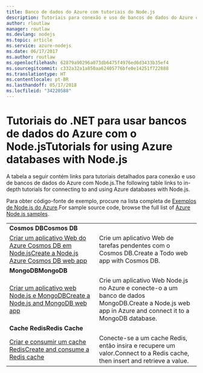 ```yaml
---
title: Banco de dados do Azure com tutoriais do Node.js
description: Tutoriais para conexão e uso de bancos de dados do Azure com Node.js.
author: rloutlaw
manager: routlaw
ms.devlang: nodejs
ms.topic: article
ms.service: azure-nodejs
ms.date: 06/17/2017
ms.author: routlaw
ms.openlocfilehash: 62879a90296a073db6475f4976ed6d3433b35ef4
ms.sourcegitcommit: c332a32a1a850aa62405776bfe0e14251f722888
ms.translationtype: HT
ms.contentlocale: pt-BR
ms.lasthandoff: 05/17/2018
ms.locfileid: "34220588"
---
```

# <a name="tutorials-for-using-azure-databases-with-nodejs"></a><span data-ttu-id="17e16-103">Tutoriais do .NET para usar bancos de dados do Azure com o Node.js</span><span class="sxs-lookup"><span data-stu-id="17e16-103">Tutorials for using Azure databases with Node.js</span></span>

<span data-ttu-id="17e16-104">A tabela a seguir contém links para tutoriais detalhados para conexão e uso de bancos de dados do Azure com Node.js.</span><span class="sxs-lookup"><span data-stu-id="17e16-104">The following table links to in-depth tutorials for connecting to and using Azure databases with Node.js.</span></span> 

<span data-ttu-id="17e16-105">Para obter código-fonte de exemplo, procure na lista completa de [Exemplos de Node.js do Azure](https://azure.microsoft.com/resources/samples/?term=nodejs).</span><span class="sxs-lookup"><span data-stu-id="17e16-105">For sample source code, browse the full list of [Azure Node.js samples](https://azure.microsoft.com/resources/samples/?term=nodejs).</span></span>

| | |
|---|---|
| <span data-ttu-id="17e16-106">**Cosmos DB**</span><span class="sxs-lookup"><span data-stu-id="17e16-106">**Cosmos DB**</span></span> ||
| [<span data-ttu-id="17e16-107">Criar um aplicativo Web do Azure Cosmos DB em Node.js</span><span class="sxs-lookup"><span data-stu-id="17e16-107">Create a Node.js Azure Cosmos DB web app</span></span>](http://docs.microsoft.com/azure/documentdb/documentdb-nodejs-application?toc=/azure/node/toc.json&bc=/azure/node/toc.json) | <span data-ttu-id="17e16-108">Crie um aplicativo Web de tarefas pendentes com o Cosmos DB.</span><span class="sxs-lookup"><span data-stu-id="17e16-108">Create a Todo web app with Cosmos DB.</span></span>  |
| <span data-ttu-id="17e16-109">**MongoDB**</span><span class="sxs-lookup"><span data-stu-id="17e16-109">**MongoDB**</span></span> ||
| [<span data-ttu-id="17e16-110">Criar um aplicativo web Node.js e MongoDB</span><span class="sxs-lookup"><span data-stu-id="17e16-110">Create a Node.js and MongoDB web app</span></span>](http://docs.microsoft.com/azure/app-service-web/app-service-web-tutorial-nodejs-mongodb-app?toc=/azure/node/toc.json&bc=/azure/node/toc.json) | <span data-ttu-id="17e16-111">Crie um aplicativo Web Node.js no Azure e conecte-o a um banco de dados MongoDB.</span><span class="sxs-lookup"><span data-stu-id="17e16-111">Create a Node.js web app in Azure and connect it to a MongoDB database.</span></span>  |
| <span data-ttu-id="17e16-112">**Cache Redis**</span><span class="sxs-lookup"><span data-stu-id="17e16-112">**Redis Cache**</span></span> | |
| [<span data-ttu-id="17e16-113">Criar e consumir um cache Redis</span><span class="sxs-lookup"><span data-stu-id="17e16-113">Create and consume a Redis cache</span></span>](http://docs.microsoft.com/azure/redis-cache/cache-nodejs-get-started?toc=/azure/node/toc.json&bc=/azure/node/toc.json) | <span data-ttu-id="17e16-114">Conecte-se a um cache Redis, então insira e recupere um valor.</span><span class="sxs-lookup"><span data-stu-id="17e16-114">Connect to a Redis cache, then insert and retrieve a value.</span></span>
